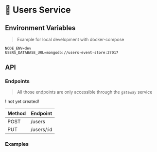 # 👥 Users Service

## Environment Variables

> Example for local development with docker-compose

```
NODE_ENV=dev
USERS_DATABASE_URL=mongodb://users-event-store:27017
```

## API

### Endpoints

> All those endpoints are only accessible through the `gateway` service

! not yet created!

| Method | Endpoint   |
| ------ | ---------- |
| POST   | /users     |
| PUT    | /users/:id |

### Examples
